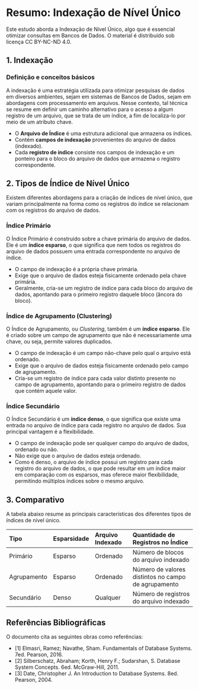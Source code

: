 # Resumo: Indexação de Nível Único

Este estudo aborda a Indexação de Nível Único, algo que é essencial otimizar consultas em Bancos de Dados. O material é distribuído sob licença CC BY-NC-ND 4.0.

## 1. Indexação

### Definição e conceitos básicos

A indexação é uma estratégia utilizada para otimizar pesquisas de dados em diversos ambientes, sejam em sistemas de Bancos de Dados,
sejam em abordagens com processamento em arquivos. Nesse contexto, tal técnica se resume em definir um caminho alternativo para o acesso a
algum registro de um arquivo, que se trata de um índice, a fim de localiza-lo por meio de um atributo chave.

- O **Arquivo de Índice** é uma estrutura adicional que armazena os índices.
- Contém **campos de indexação** provenientes do arquivo de dados (indexado).
- Cada **registro de índice** consiste nos campos de indexação e um ponteiro para o bloco do arquivo de dados que armazena o registro correspondente.


## 2. Tipos de Índice de Nível Único

Existem diferentes abordagens para a criação de índices de nível único, que variam principalmente na forma como os registros do índice se relacionam com os registros do arquivo de dados.

### Índice Primário

O Índice Primário é construído sobre a chave primária do arquivo de dados. Ele é um **índice esparso**, o que significa que nem todos os registros do arquivo de dados possuem uma entrada correspondente no arquivo de índice.

- O campo de indexação é a própria chave primária.
- Exige que o arquivo de dados esteja fisicamente ordenado pela chave primária.
- Geralmente, cria-se um registro de índice para cada bloco do arquivo de dados, apontando para o primeiro registro daquele bloco (âncora do bloco).

### Índice de Agrupamento (Clustering)

O Índice de Agrupamento, ou *Clustering*, também é um **índice esparso**. Ele é criado sobre um campo de agrupamento que não é necessariamente uma chave, ou seja, permite valores duplicados.

- O campo de indexação é um campo não-chave pelo qual o arquivo está ordenado.
- Exige que o arquivo de dados esteja fisicamente ordenado pelo campo de agrupamento.
- Cria-se um registro de índice para cada valor distinto presente no campo de agrupamento, apontando para o primeiro registro de dados que contém aquele valor.

### Índice Secundário

O Índice Secundário é um **índice denso**, o que significa que existe uma entrada no arquivo de índice para cada registro no arquivo de dados. Sua principal vantagem é a flexibilidade.

- O campo de indexação pode ser qualquer campo do arquivo de dados, ordenado ou não.
- Não exige que o arquivo de dados esteja ordenado.
- Como é denso, o arquivo de índice possui um registro para cada registro do arquivo de dados, o que pode resultar em um índice maior em comparação com os esparsos, mas oferece maior flexibilidade, permitindo múltiplos índices sobre o mesmo arquivo.

## 3. Comparativo

A tabela abaixo resume as principais características dos diferentes tipos de índices de nível único.

| Tipo | Esparsidade | Arquivo Indexado | Quantidade de Registros no Índice |
| :--- | :--- | :--- | :--- |
| Primário | Esparso | Ordenado | Número de blocos do arquivo indexado |
| Agrupamento | Esparso | Ordenado | Número de valores distintos no campo de agrupamento |
| Secundário | Denso | Qualquer | Número de registros do arquivo indexado |


## Referências Bibliográficas

O documento cita as seguintes obras como referências:

*   [1] Elmasri, Ramez; Navathe, Sham. Fundamentals of Database Systems. 7ed. Pearson, 2016.
*   [2] Silberschatz, Abraham; Korth, Henry F.; Sudarshan, S. Database System Concepts. 6ed. McGraw-Hill, 2011.
*   [3] Date, Christopher J. An Introduction to Database Systems. 8ed. Pearson, 2004.